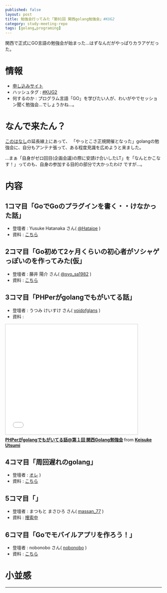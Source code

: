 ```yaml
---
published: false
layout: post
title: 勉強会行ってみた「第01回 関西golang勉強会」#KUG2
category: study-meeting-repo
tags: [golang,programing]
---
```


関西で正式にGO言語の勉強会が始まった…はずなんだがやっぱりカラアゲだった。

# 情報

+ [申し込みサイト](http://kug2.connpass.com/event/20271/)
+ ハッシュタグ : [#KUG2](https://twitter.com/search?q=%23KUG2)
+ 何するのか : プログラム言語「GO」を学びたい人が、わいがやでセッション聞く勉強会…でしょうかね…。

# なんで来たん？

[このはなし](/study-meeting-repo/2015/09/21/golang-study-01/)の延長線上にあって、
「やっとこさ正規開催となった」golangの勉強会に、自分もアンテナ張って、ある程度見識を広めようと来ました。

…まぁ「自身がゼロ回目(企画会議)の際に安請け合いしたLT」を「なんとかこなす！」ってのも、自身の参加する目的の部分で大かったわけ ですが…。

# 内容

## 1コマ目「GoでGoのプラグインを書く・・けなかった話」

+ 登壇者 : Yusuke Hatanaka さん( [@Hatajoe](https://twitter.com/Hatajoe) )
+ 資料 : [こちら](http://go-talks.appspot.com/github.com/hatajoe/go-plugin-example/index.slide)



## 2コマ目「Go初めて2ヶ月くらいの初心者がソシャゲっぽいのを作ってみた(仮」

+ 登壇者 : 藤井 陽介 さん( [@syo_sa1982](https://twitter.com/syo_sa1982) )
+ 資料 : [こちら](http://syo-sa1982.github.io/KUG2/)


## 3コマ目「PHPerがgolangでもがいてる話」

+ 登壇者 : うつみ けいすけ さん( [voidofglans](https://twitter.com/voidofglans) )
+ 資料 :
<iframe src="//www.slideshare.net/slideshow/embed_code/key/lbvjhv73gS2E3P" width="425" height="355" frameborder="0" marginwidth="0" marginheight="0" scrolling="no" style="border:1px solid #CCC; border-width:1px; margin-bottom:5px; max-width: 100%;" allowfullscreen> </iframe> <div style="margin-bottom:5px"> <strong> <a href="//www.slideshare.net/voidofglans/phpergolang-golang" title="PHPerがgolangでもがいてる話@第１回 関西Golang勉強会" target="_blank">PHPerがgolangでもがいてる話@第１回 関西Golang勉強会</a> </strong> from <strong><a href="//www.slideshare.net/voidofglans" target="_blank">Keisuke Utsumi</a></strong> </div>


## 4コマ目「周回遅れのgolang」

+ 登壇者 :  [オレ](https://twitter.com/kazuhito_m) )
+ 資料 : [こちら](http://kazuhito-m.github.io/presentations/2015-10-12-golang-study)


## 5コマ目「」

+ 登壇者 : まつもと まさひろ さん( [massan_77](https://twitter.com/massan_77) )
+ 資料 : [捜索中](https://twitter.com/massan_77/status/653528730602618881)


## 6コマ目「Goでモバイルアプリを作ろう！」

+ 登壇者 : nobonobo さん( [nobonobo](https://twitter.com/nobonobo) )
+ 資料 : [こちら](http://golang.rdy.jp/GoMobileStrategy.svg)







# 小並感


---
